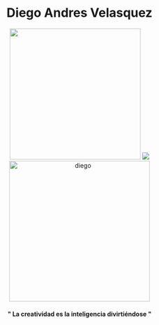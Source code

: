 
<div id="header" align="center">
  

<h1>Diego Andres Velasquez</h1>

<div  id="gifs">
<img src="https://media.giphy.com/media/0lGElDgkbXFRKXsAro/giphy-downsized-large.gif"  width="300px">
  <img src="https://media.giphy.com/media/TGjOgur4qgsFFeIprS/giphy.gif"   >

<img src="https://media.giphy.com/media/5OW9D8sfzccttn3MwL/giphy.gif" alt="diego" width="322px">
</div>

<h4>" La creatividad es la inteligencia divirtiéndose "</h4>
  
</div>
   
